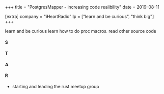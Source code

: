+++
title = "PostgresMapper - increasing code realibility"
date = 2019-08-11

[extra]
company = "iHeartRadio"
lp = ["learn and be curious", "think big"]
+++

learn and be curious
  learn how to do proc macros. read other source code


#### S
#### T
#### A
#### R
- starting and leading the rust meetup group
